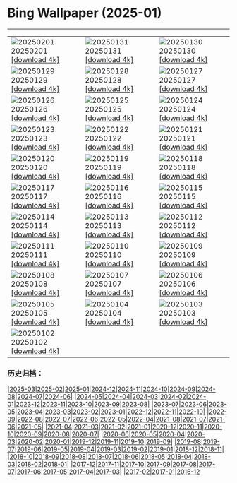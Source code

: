 # Bing Wallpaper (2025-01)
**************

<table><tr><td><img src="https://www.bing.com/th?id=OHR.GoldenBridge_JA-JP5870058784_1920x1080.jpg" alt="20250201"> 20250201 <a href="https://www.bing.com/th?id=OHR.GoldenBridge_JA-JP5870058784_UHD.jpg">[download 4k]</a></td><td><img src="https://www.bing.com/th?id=OHR.PlainsZebra_JA-JP5699662720_1920x1080.jpg" alt="20250131"> 20250131 <a href="https://www.bing.com/th?id=OHR.PlainsZebra_JA-JP5699662720_UHD.jpg">[download 4k]</a></td><td><img src="https://www.bing.com/th?id=OHR.OrdesaSpain_JA-JP5528658967_1920x1080.jpg" alt="20250130"> 20250130 <a href="https://www.bing.com/th?id=OHR.OrdesaSpain_JA-JP5528658967_UHD.jpg">[download 4k]</a></td></tr><tr><td><img src="https://www.bing.com/th?id=OHR.LunarDragon_JA-JP5285145740_1920x1080.jpg" alt="20250129"> 20250129 <a href="https://www.bing.com/th?id=OHR.LunarDragon_JA-JP5285145740_UHD.jpg">[download 4k]</a></td><td><img src="https://www.bing.com/th?id=OHR.FlyingOwl_JA-JP5099744024_1920x1080.jpg" alt="20250128"> 20250128 <a href="https://www.bing.com/th?id=OHR.FlyingOwl_JA-JP5099744024_UHD.jpg">[download 4k]</a></td><td><img src="https://www.bing.com/th?id=OHR.CanyonSnow_JA-JP4445810449_1920x1080.jpg" alt="20250127"> 20250127 <a href="https://www.bing.com/th?id=OHR.CanyonSnow_JA-JP4445810449_UHD.jpg">[download 4k]</a></td></tr><tr><td><img src="https://www.bing.com/th?id=OHR.FrostedBeech_JA-JP4239876315_1920x1080.jpg" alt="20250126"> 20250126 <a href="https://www.bing.com/th?id=OHR.FrostedBeech_JA-JP4239876315_UHD.jpg">[download 4k]</a></td><td><img src="https://www.bing.com/th?id=OHR.PortoSunset_JA-JP4070269520_1920x1080.jpg" alt="20250125"> 20250125 <a href="https://www.bing.com/th?id=OHR.PortoSunset_JA-JP4070269520_UHD.jpg">[download 4k]</a></td><td><img src="https://www.bing.com/th?id=OHR.IcelandGeyser_JA-JP3899461242_1920x1080.jpg" alt="20250124"> 20250124 <a href="https://www.bing.com/th?id=OHR.IcelandGeyser_JA-JP3899461242_UHD.jpg">[download 4k]</a></td></tr><tr><td><img src="https://www.bing.com/th?id=OHR.DeerValley_JA-JP0604255662_1920x1080.jpg" alt="20250123"> 20250123 <a href="https://www.bing.com/th?id=OHR.DeerValley_JA-JP0604255662_UHD.jpg">[download 4k]</a></td><td><img src="https://www.bing.com/th?id=OHR.PetraMonastery_JA-JP0333984762_1920x1080.jpg" alt="20250122"> 20250122 <a href="https://www.bing.com/th?id=OHR.PetraMonastery_JA-JP0333984762_UHD.jpg">[download 4k]</a></td><td><img src="https://www.bing.com/th?id=OHR.DutchSquirrel_JA-JP6210839377_1920x1080.jpg" alt="20250121"> 20250121 <a href="https://www.bing.com/th?id=OHR.DutchSquirrel_JA-JP6210839377_UHD.jpg">[download 4k]</a></td></tr><tr><td><img src="https://www.bing.com/th?id=OHR.Daikan2025_JA-JP9667984098_1920x1080.jpg" alt="20250120"> 20250120 <a href="https://www.bing.com/th?id=OHR.Daikan2025_JA-JP9667984098_UHD.jpg">[download 4k]</a></td><td><img src="https://www.bing.com/th?id=OHR.NeptunesGrotto_JA-JP9457027054_1920x1080.jpg" alt="20250119"> 20250119 <a href="https://www.bing.com/th?id=OHR.NeptunesGrotto_JA-JP9457027054_UHD.jpg">[download 4k]</a></td><td><img src="https://www.bing.com/th?id=OHR.WhiteSandsNP_JA-JP9246270172_1920x1080.jpg" alt="20250118"> 20250118 <a href="https://www.bing.com/th?id=OHR.WhiteSandsNP_JA-JP9246270172_UHD.jpg">[download 4k]</a></td></tr><tr><td><img src="https://www.bing.com/th?id=OHR.AssiniboineTS_JA-JP8766031351_1920x1080.jpg" alt="20250117"> 20250117 <a href="https://www.bing.com/th?id=OHR.AssiniboineTS_JA-JP8766031351_UHD.jpg">[download 4k]</a></td><td><img src="https://www.bing.com/th?id=OHR.PinnaclesPeaks_JA-JP8554679211_1920x1080.jpg" alt="20250116"> 20250116 <a href="https://www.bing.com/th?id=OHR.PinnaclesPeaks_JA-JP8554679211_UHD.jpg">[download 4k]</a></td><td><img src="https://www.bing.com/th?id=OHR.Mochibana2025_JA-JP8291657654_1920x1080.jpg" alt="20250115"> 20250115 <a href="https://www.bing.com/th?id=OHR.Mochibana2025_JA-JP8291657654_UHD.jpg">[download 4k]</a></td></tr><tr><td><img src="https://www.bing.com/th?id=OHR.MuseumCourt_JA-JP4665250059_1920x1080.jpg" alt="20250114"> 20250114 <a href="https://www.bing.com/th?id=OHR.MuseumCourt_JA-JP4665250059_UHD.jpg">[download 4k]</a></td><td><img src="https://www.bing.com/th?id=OHR.CoastalWales_JA-JP4408975920_1920x1080.jpg" alt="20250113"> 20250113 <a href="https://www.bing.com/th?id=OHR.CoastalWales_JA-JP4408975920_UHD.jpg">[download 4k]</a></td><td><img src="https://www.bing.com/th?id=OHR.CadizSpain_JA-JP3855173491_1920x1080.jpg" alt="20250112"> 20250112 <a href="https://www.bing.com/th?id=OHR.CadizSpain_JA-JP3855173491_UHD.jpg">[download 4k]</a></td></tr><tr><td><img src="https://www.bing.com/th?id=OHR.MeknesMorocco_JA-JP3587132795_1920x1080.jpg" alt="20250111"> 20250111 <a href="https://www.bing.com/th?id=OHR.MeknesMorocco_JA-JP3587132795_UHD.jpg">[download 4k]</a></td><td><img src="https://www.bing.com/th?id=OHR.BubbleLake_JA-JP3345547738_1920x1080.jpg" alt="20250110"> 20250110 <a href="https://www.bing.com/th?id=OHR.BubbleLake_JA-JP3345547738_UHD.jpg">[download 4k]</a></td><td><img src="https://www.bing.com/th?id=OHR.NamibiaDunes_JA-JP9057669220_1920x1080.jpg" alt="20250109"> 20250109 <a href="https://www.bing.com/th?id=OHR.NamibiaDunes_JA-JP9057669220_UHD.jpg">[download 4k]</a></td></tr><tr><td><img src="https://www.bing.com/th?id=OHR.GreatWallStairs_JA-JP2827072518_1920x1080.jpg" alt="20250108"> 20250108 <a href="https://www.bing.com/th?id=OHR.GreatWallStairs_JA-JP2827072518_UHD.jpg">[download 4k]</a></td><td><img src="https://www.bing.com/th?id=OHR.VietnamFalls_JA-JP8519812125_1920x1080.jpg" alt="20250107"> 20250107 <a href="https://www.bing.com/th?id=OHR.VietnamFalls_JA-JP8519812125_UHD.jpg">[download 4k]</a></td><td><img src="https://www.bing.com/th?id=OHR.RavennaBasilica_JA-JP8188667597_1920x1080.jpg" alt="20250106"> 20250106 <a href="https://www.bing.com/th?id=OHR.RavennaBasilica_JA-JP8188667597_UHD.jpg">[download 4k]</a></td></tr><tr><td><img src="https://www.bing.com/th?id=OHR.ArdezSwitzerland_JA-JP7833129331_1920x1080.jpg" alt="20250105"> 20250105 <a href="https://www.bing.com/th?id=OHR.ArdezSwitzerland_JA-JP7833129331_UHD.jpg">[download 4k]</a></td><td><img src="https://www.bing.com/th?id=OHR.BouldersNZ_JA-JP7494581439_1920x1080.jpg" alt="20250104"> 20250104 <a href="https://www.bing.com/th?id=OHR.BouldersNZ_JA-JP7494581439_UHD.jpg">[download 4k]</a></td><td><img src="https://www.bing.com/th?id=OHR.TolkienOxford_JA-JP7219183666_1920x1080.jpg" alt="20250103"> 20250103 <a href="https://www.bing.com/th?id=OHR.TolkienOxford_JA-JP7219183666_UHD.jpg">[download 4k]</a></td></tr><tr><td><img src="https://www.bing.com/th?id=OHR.PlumParakeet_JA-JP6915629740_1920x1080.jpg" alt="20250102"> 20250102 <a href="https://www.bing.com/th?id=OHR.PlumParakeet_JA-JP6915629740_UHD.jpg">[download 4k]</a></td><td></td><td></td></tr></table>

### 历史归档：

|[2025-03](/../2025-03/2025-03.md)|[2025-02](/../2025-02/2025-02.md)|[2025-01](/2025-01.md)|[2024-12](/../2024-12/2024-12.md)|[2024-11](/../2024-11/2024-11.md)|[2024-10](/../2024-10/2024-10.md)|[2024-09](/../2024-09/2024-09.md)|[2024-08](/../2024-08/2024-08.md)|[2024-07](/../2024-07/2024-07.md)|[2024-06](/../2024-06/2024-06.md)|
|[2024-05](/../2024-05/2024-05.md)|[2024-04](/../2024-04/2024-04.md)|[2024-03](/../2024-03/2024-03.md)|[2024-02](/../2024-02/2024-02.md)|[2024-01](/../2024-01/2024-01.md)|[2023-12](/../2023-12/2023-12.md)|[2023-11](/../2023-11/2023-11.md)|[2023-10](/../2023-10/2023-10.md)|[2023-09](/../2023-09/2023-09.md)|[2023-08](/../2023-08/2023-08.md)|
|[2023-07](/../2023-07/2023-07.md)|[2023-06](/../2023-06/2023-06.md)|[2023-05](/../2023-05/2023-05.md)|[2023-04](/../2023-04/2023-04.md)|[2023-03](/../2023-03/2023-03.md)|[2023-02](/../2023-02/2023-02.md)|[2023-01](/../2023-01/2023-01.md)|[2022-12](/../2022-12/2022-12.md)|[2022-11](/../2022-11/2022-11.md)|[2022-10](/../2022-10/2022-10.md)|
|[2022-09](/../2022-09/2022-09.md)|[2022-08](/../2022-08/2022-08.md)|[2022-07](/../2022-07/2022-07.md)|[2022-06](/../2022-06/2022-06.md)|[2022-05](/../2022-05/2022-05.md)|[2022-04](/../2022-04/2022-04.md)|[2021-08](/../2021-08/2021-08.md)|[2021-07](/../2021-07/2021-07.md)|[2021-06](/../2021-06/2021-06.md)|[2021-05](/../2021-05/2021-05.md)|
|[2021-04](/../2021-04/2021-04.md)|[2021-03](/../2021-03/2021-03.md)|[2021-02](/../2021-02/2021-02.md)|[2021-01](/../2021-01/2021-01.md)|[2020-12](/../2020-12/2020-12.md)|[2020-11](/../2020-11/2020-11.md)|[2020-10](/../2020-10/2020-10.md)|[2020-09](/../2020-09/2020-09.md)|[2020-08](/../2020-08/2020-08.md)|[2020-07](/../2020-07/2020-07.md)|
|[2020-06](/../2020-06/2020-06.md)|[2020-05](/../2020-05/2020-05.md)|[2020-04](/../2020-04/2020-04.md)|[2020-03](/../2020-03/2020-03.md)|[2020-02](/../2020-02/2020-02.md)|[2020-01](/../2020-01/2020-01.md)|[2019-12](/../2019-12/2019-12.md)|[2019-11](/../2019-11/2019-11.md)|[2019-10](/../2019-10/2019-10.md)|[2019-09](/../2019-09/2019-09.md)|
|[2019-08](/../2019-08/2019-08.md)|[2019-07](/../2019-07/2019-07.md)|[2019-06](/../2019-06/2019-06.md)|[2019-05](/../2019-05/2019-05.md)|[2019-04](/../2019-04/2019-04.md)|[2019-03](/../2019-03/2019-03.md)|[2019-02](/../2019-02/2019-02.md)|[2019-01](/../2019-01/2019-01.md)|[2018-12](/../2018-12/2018-12.md)|[2018-11](/../2018-11/2018-11.md)|
|[2018-10](/../2018-10/2018-10.md)|[2018-09](/../2018-09/2018-09.md)|[2018-08](/../2018-08/2018-08.md)|[2018-07](/../2018-07/2018-07.md)|[2018-06](/../2018-06/2018-06.md)|[2018-05](/../2018-05/2018-05.md)|[2018-04](/../2018-04/2018-04.md)|[2018-03](/../2018-03/2018-03.md)|[2018-02](/../2018-02/2018-02.md)|[2018-01](/../2018-01/2018-01.md)|
|[2017-12](/../2017-12/2017-12.md)|[2017-11](/../2017-11/2017-11.md)|[2017-10](/../2017-10/2017-10.md)|[2017-09](/../2017-09/2017-09.md)|[2017-08](/../2017-08/2017-08.md)|[2017-07](/../2017-07/2017-07.md)|[2017-06](/../2017-06/2017-06.md)|[2017-05](/../2017-05/2017-05.md)|[2017-04](/../2017-04/2017-04.md)|[2017-03](/../2017-03/2017-03.md)|
|[2017-02](/../2017-02/2017-02.md)|[2017-01](/../2017-01/2017-01.md)|[2016-12](/../2016-12/2016-12.md)